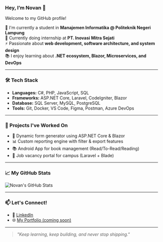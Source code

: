 
<!---
novandroromanda/novandroromanda is a ✨ special ✨ repository because its `README.md` (this file) appears on your GitHub profile.
You can click the Preview link to take a look at your changes.
--->

### Hey, I’m Novan 👋

Welcome to my GitHub profile!

🌱 I'm currently a student in **Manajemen Informatika @ Politeknik Negeri Lampung**  
💼 Currently doing internship at **PT. Inovasi Mitra Sejati**  
⚡ Passionate about **web development, software architecture, and system design**  
📚 I enjoy learning about **.NET ecosystem, Blazor, Microservices, and DevOps**

---

### 🛠️ Tech Stack
- **Languages:** C#, PHP, JavaScript, SQL
- **Frameworks:** ASP.NET Core, Laravel, CodeIgniter, Blazor
- **Database:** SQL Server, MySQL, PostgreSQL
- **Tools:** Git, Docker, VS Code, Figma, Postman, Azure DevOps

---

### 🚀 Projects I've Worked On
- 🔧 Dynamic form generator using ASP.NET Core & Blazor  
- 📊 Custom reporting engine with filter & export features  
- 📚 Android App for book management (Read/To-Read/Reading)  
- 🧠 Job vacancy portal for campus (Laravel + Blade)

---

### 📈 My GitHub Stats

![Novan's GitHub Stats](https://github-readme-stats.vercel.app/api?username=novandroromanda&show_icons=true&theme=tokyonight)

---

### 📫 Let's Connect!

- 💼 [LinkedIn](https://www.linkedin.com/in/novandroromanda)
- 🌐 [My Portfolio (coming soon)](https://novandroromanda.github.io)

---

> *"Keep learning, keep building, and never stop shipping."*

